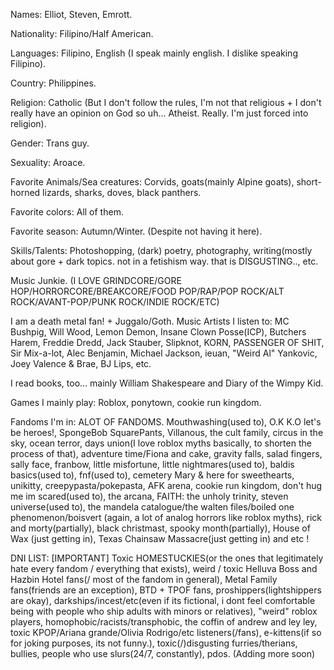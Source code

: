Names: Elliot, Steven, Emrott.

Nationality: Filipino/Half American.

Languages: Filipino, English (I speak mainly english. I dislike speaking Filipino).

Country: Philippines.

Religion: Catholic (But I don't follow the rules, I'm not that religious + I don't really have an opinion on God so uh... Atheist. Really. I'm just forced into religion).

Gender: Trans guy.

Sexuality: Aroace.

Favorite Animals/Sea creatures: Corvids, goats(mainly Alpine goats), short-horned lizards, sharks, doves, black panthers.

Favorite colors: All of them.

Favorite season: Autumn/Winter. (Despite not having it here).

Skills/Talents: Photoshopping, (dark) poetry, photography, writing(mostly about gore + dark topics. not in a fetishism way. that is DISGUSTING.., etc.

Music Junkie. (I LOVE GRINDCORE/GORE HOP/HORRORCORE/BREAKCORE/FOOD POP/RAP/POP ROCK/ALT ROCK/AVANT-POP/PUNK ROCK/INDIE ROCK/ETC)

I am a death metal fan! + Juggalo/Goth.
Music Artists I listen to: MC Bushpig, Will Wood, Lemon Demon, Insane Clown Posse(ICP), Butchers Harem, Freddie Dredd, Jack Stauber, Slipknot, KORN,  PASSENGER OF SHIT, Sir Mix-a-lot, Alec Benjamin, Michael Jackson, ieuan, "Weird Al" Yankovic, Joey Valence & Brae, BJ Lips, etc.

I read books, too... mainly William Shakespeare and Diary of the Wimpy Kid.

Games I mainly play: Roblox, ponytown, cookie run kingdom.

Fandoms I'm in:
ALOT OF FANDOMS.
Mouthwashing(used to), O.K K.O let's be heroes!, SpongeBob SquarePants, Villanous, the cult family, circus in the sky, ocean terror, days union(I love roblox myths basically, to shorten the process of that), adventure time/Fiona and cake, gravity falls, salad fingers, sally face, franbow, little misfortune, little nightmares(used to), baldis basics(used to), fnf(used to), cemetery Mary & here for sweethearts, unikitty, creepypasta/pokepasta, AFK arena, cookie run kingdom, don't hug me im scared(used to), the arcana, FAITH: the unholy trinity, steven universe(used to), the mandela catalogue/the walten files/boiled one phenomenon/boisvert (again, a lot of analog horrors like roblox myths), rick and morty(partially), black christmast, spooky month(partially), House of Wax (just getting in), Texas Chainsaw Massacre(just getting in) and etc !

DNI LIST: [IMPORTANT]
Toxic HOMESTUCKIES(or the ones that legitimately hate every fandom / everything that exists), weird / toxic Helluva Boss and Hazbin Hotel fans(/ most of the fandom in general), Metal Family fans(friends are an exception), BTD + TPOF fans, proshippers(lightshippers are okay), darkships/incest/etc(even if its fictional, i dont feel comfortable being with people who ship adults with minors or relatives), "weird" roblox players, homophobic/racists/transphobic, the coffin of andrew and ley ley, toxic KPOP/Ariana grande/Olivia Rodrigo/etc listeners(/fans), e-kittens(if so for joking purposes, its not funny.), toxic(/)disgusting furries/therians, bullies, people who use slurs(24/7, constantly), pdos.
(Adding more soon)
